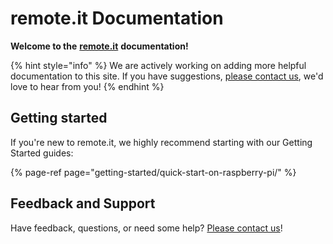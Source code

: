# remote.it Documentation

**Welcome to the** [**remote.it**](https://remote.it) **documentation!**

{% hint style="info" %}
We are actively working on adding more helpful documentation to this site. If you have suggestions, [please contact us](https://remot3it.zendesk.com), we'd love to hear from you!
{% endhint %}

## Getting started

If you're new to remote.it, we highly recommend starting with our Getting Started guides:

{% page-ref page="getting-started/quick-start-on-raspberry-pi/" %}

## Feedback and Support

Have feedback, questions, or need some help? [Please contact us](https://remot3it.zendesk.com)!

